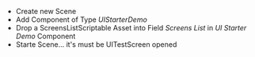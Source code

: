 - Create new Scene
- Add Component of Type *UIStarterDemo*
- Drop a ScreensListScriptable Asset into Field *Screens List* in *UI Starter Demo* Component
- Starte Scene... it's must be UITestScreen opened